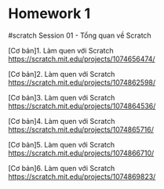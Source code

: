 # Homework 1
#scratch Session 01 - Tổng quan về Scratch

[Cơ bản]1. Làm quen với Scratch
https://scratch.mit.edu/projects/1074656474/

[Cơ bản]2. Làm quen với Scratch
https://scratch.mit.edu/projects/1074862598/

[Cơ bản]3. Làm quen với Scratch
https://scratch.mit.edu/projects/1074864536/

[Cơ bản]4. Làm quen với Scratch
https://scratch.mit.edu/projects/1074865716/

[Cơ bản]5. Làm quen với Scratch
https://scratch.mit.edu/projects/1074866710/

[Cơ bản]6. Làm quen với Scratch
https://scratch.mit.edu/projects/1074869823/
